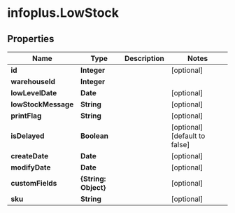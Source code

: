 # infoplus.LowStock

## Properties
Name | Type | Description | Notes
------------ | ------------- | ------------- | -------------
**id** | **Integer** |  | [optional] 
**warehouseId** | **Integer** |  | 
**lowLevelDate** | **Date** |  | [optional] 
**lowStockMessage** | **String** |  | [optional] 
**printFlag** | **String** |  | [optional] 
**isDelayed** | **Boolean** |  | [optional] [default to false]
**createDate** | **Date** |  | [optional] 
**modifyDate** | **Date** |  | [optional] 
**customFields** | **{String: Object}** |  | [optional] 
**sku** | **String** |  | [optional] 


